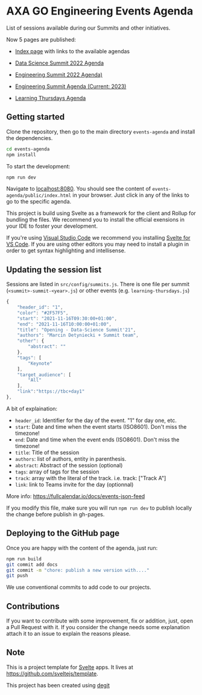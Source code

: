 # AXA GO Engineering Events Agenda

List of sessions available during our Summits and other initiatives.

Now 5 pages are published:

- [Index page](https://pages.github.axa.com/axa-go-engineering/events-agenda/) with links to the available agendas

- [Data Science Summit 2022 Agenda](https://pages.github.axa.com/axa-go-engineering/events-agenda/data-science-summit-2022/)

- [Engineering Summit 2022 Agenda)](https://pages.github.axa.com/axa-go-engineering/events-agenda/engineering-summit-2022/) 

- [Engineering Summit Agenda (Current: 2023)](https://pages.github.axa.com/axa-go-engineering/events-agenda/engineering-summit/) 

- [Learning Thursdays Agenda](https://pages.github.axa.com/axa-go-engineering/events-agenda/learning-thursdays/)

## Getting started

Clone the repository, then go to the main directory `events-agenda` and install the dependencies.

```bash
cd events-agenda
npm install
```

To start the development:

```bash
npm run dev
```

Navigate to [localhost:8080](http://localhost:8080/). 
You should see the content of `events-agenda/public/index.html` in your browser. 
Just click in any of the links to go to the specific agenda.

This project is build using Svelte as a framework for the client and Rollup for bundling the files. We recommend you to install the official exensions in your IDE to foster your development.

If you're using [Visual Studio Code](https://code.visualstudio.com/) we recommend you installing [Svelte for VS Code](https://marketplace.visualstudio.com/items?itemName=svelte.svelte-vscode). If you are using other editors you may need to install a plugin in order to get syntax highlighting and intellisense.

## Updating the session list

Sessions are listed in `src/config/summits.js`.
There is one file per summit (`<summit>-summit-<year>.js`) or other events (e.g. `learning-thursdays.js`)

```js
{
    "header_id": "1",
    "color": "#2F57F5",
    "start": "2021-11-16T09:30:00+01:00",
    "end": "2021-11-16T10:00:00+01:00",
    "title": "Opening - Data-Science Summit'21",
    "authors": "Marcin Detyniecki + Summit team",
    "other": {
        "abstract": ""
    },
    "tags": [
        "Keynote"
    ],
    "target_audience": [
        "All"
    ],
    "link":"https://tbc+day1"
},
```

A bit of explaination:

* `header_id`: Identifier for the day of the event. "1" for day one, etc.
* `start`: Date and time when the event starts (ISO8601). Don't miss the timezone!
* `end`: Date and time when the event ends (ISO8601). Don't miss the timezone!
* `title`: Title of the session
* `authors`: list of authors, entity in parenthesis.
* `abstract`: Abstract of the session (optional)
* `tags`: array of tags for the session
* `track`: array with the literal of the track. i.e. track: ["Track A"]
* `link`: link to Teams invite for the day (optionnal)

More info: <https://fullcalendar.io/docs/events-json-feed>

If you modify this file, make sure you will run `npm run dev` to publish locally the change before publish in gh-pages.

## Deploying to the GitHub page

Once you are happy with the content of the agenda, just run:

```bash
npm run build
git commit add docs
git commit -m "chore: publish a new version with...."
git push
```

We use conventional commits to add code to our projects.

## Contributions

If you want to contribute with some improvement, fix or addition, just, open a Pull Request with it. If you consider the change needs some explanation attach it to an issue to explain the reasons please.

## Note

This is a project template for [Svelte](https://svelte.dev) apps. It lives at <https://github.com/sveltejs/template>.

This project has been created using [degit](https://github.com/Rich-Harris/degit)
